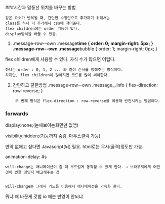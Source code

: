 ###시간과 말풍선 위치를 바꾸는 방법

    같은 요소가 반복될 때, 간단한 수정만으로 추가하기 위해서는
    class를 하나 더 추가해서 css에 적어준다.
    flex children에는 order 기능이 있다.
    display방식을 바꿀 수 있음.

1.  .message-row--own .message**time {
    order: 0;
    margin-right: 5px;
    }
    .message-row--own .message**bubble {
    order: 1;
    margin-right: 0px;
    }

flex children에게 사용할 수 있다. 자식 수가 많으면 어렵다.

    하나는 order : 0, 1, 2 ... 와 같이 순서를 정해주는 방식이다.
    하지만, flex children이 많아지면 코드를 많이 써야한다.

2.  간단하고 쿨한방법
    .message-row--own .message\_\_info {
    flex-direction: row-reverse;
    }

         두 번째 방식은 flex-direction : row-reverse를 이용해 반전시키는 방법이다.

### forwards

display:none;(눈에보이는화면만 없앰)

visibility:hidden;(기능까지 숨김, 마우스클릭 가능)

만약 없애고 싶다면 Javascript(뇌) 필요. html로는 무시(골격)정도만 가능.

animation-delay: #s

    will-change는 애니메이션이 좀 더 부드럽게 동작할 수 있게 한다. → 브라우저에게 어떤 것이 변할 것인지 예고해주는 것


    will-change는 그래픽 카드를 이용해서 애니메이션을 가속화 한다.

뭐냐 왜 바꾼게 깃헙 io 에는 반영이 안되냐

